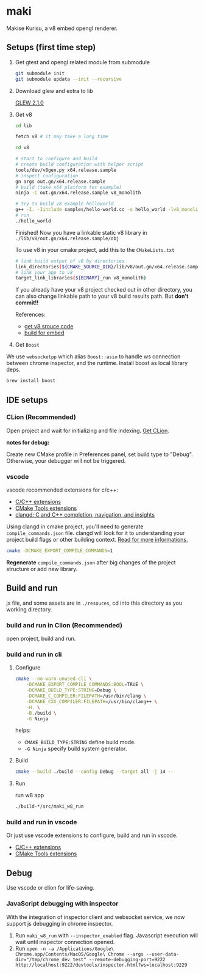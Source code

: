 # maki

Makise Kurisu, a v8 embed opengl renderer.

## Setups (first time step)

1. Get gtest and opengl related module from submodule

   ```bash
   git submodule init
   git submodule updata --init --recursive
   ```

2. Download glew and extra to lib

   [GLEW 2.1.0](https://sourceforge.net/projects/glew/files/glew/2.1.0/)

3. Get v8

   ```bash
   cd lib

   fetch v8 # it may take a long time

   cd v8

   # start to configure and build
   # create build configuration with helper script
   tools/dev/v8gen.py x64.release.sample
   # inspect configuration
   gn args out.gn/x64.release.sample
   # build (take x64 platform for example)
   ninja -C out.gn/x64.release.sample v8_monolith

   # try to build v8 example helloworld
   g++ -I. -Iinclude samples/hello-world.cc -o hello_world -lv8_monolith -Lout.gn/x64.release.sample/obj/ -pthread -std=c++14 -DV8_COMPRESS_POINTERS
   # run
   ./hello_world

   ```

   Finished! Now you have a linkable static v8 library in `./lib/v8/out.gn/x64.release.sample/obj`

   To use v8 in your cmake project, add this to the `CMakeLists.txt`

   ```bash
   # link build output of v8 by directories
   link_directories(${CMAKE_SOURCE_DIR}/lib/v8/out.gn/x64.release.sample/obj)
   # link your app to v8
   target_link_libraries(${BINARY}_run v8_monolith)
   ```

   If you already have your v8 project checked out in other directory, you can also change linkable path to your v8 build results path. But **don't commit!!**

   References:

   - [get v8 srouce code](https://v8.dev/docs/source-code)
   - [build for embed](https://v8.dev/docs/embed#advanced-guide)
   
4. Get `Boost`

We use `websocketpp` which alias `Boost::asio` to handle ws connection between chrome inspector, and the runtime. Install boost as local library deps.

```bash
brew install boost
```

## IDE setups

### CLion (Recommended)

Open project and wait for initializing and file indexing. [Get CLion](https://www.jetbrains.com/clion/).

**notes for debug:**

Create new CMake profile in Preferences panel, set build type to "Debug".
Otherwise, your debugger will not be triggered.

### vscode

vscode recommended extensions for c/c++:

- [C/C++ extensions](https://marketplace.visualstudio.com/items?itemName=ms-vscode.cpptools)
- [CMake Tools extensions](https://marketplace.visualstudio.com/items?itemName=ms-vscode.cmake-tools)
- [clangd: C and C++ completion, navigation, and insights](https://marketplace.visualstudio.com/items?itemName=llvm-vs-code-extensions.vscode-clangd)

Using clangd in cmake project, you'll need to generate `compile_commands.json` file. 
clangd will look for it to understanding your project build flags or other building context. [Read for more informations.](https://prereleases.llvm.org/8.0.0/rc3/tools/clang/tools/extra/docs/clangd/Installation.html)

```bash
cmake -DCMAKE_EXPORT_COMPILE_COMMANDS=1
```

**Regenerate** `compile_commands.json` after big changes of the project structure or add new library.

## Build and run

js file, and some assets are in `./resouces`, cd into this directory as you working directory. 

### build and run in Clion (Recommended)

open project, build and run.

### build and run in cli

1. Configure

   ```bash
   cmake --no-warn-unused-cli \
       -DCMAKE_EXPORT_COMPILE_COMMANDS:BOOL=TRUE \
       -DCMAKE_BUILD_TYPE:STRING=Debug \
       -DCMAKE_C_COMPILER:FILEPATH=/usr/bin/clang \
       -DCMAKE_CXX_COMPILER:FILEPATH=/usr/bin/clang++ \
       -H. \
       -B./build \
       -G Ninja
   ```

   helps:

   - `CMAKE_BUILD_TYPE:STRING` define build mode.
   - `-G Ninja` specify build system generator.

2. Build

   ```bash
   cmake --build ./build --config Debug --target all -j 14 --
   ```

3. Run

   run w8 app

   ```bash
   ./build-*/src/maki_w8_run
   ```

### build and run in vscode

Or just use vscode extensions to configure, build and run in vscode.

- [C/C++ extensions](https://marketplace.visualstudio.com/items?itemName=ms-vscode.cpptools)
- [CMake Tools extensions](https://marketplace.visualstudio.com/items?itemName=ms-vscode.cmake-tools)

## Debug

Use vscode or clion for life-saving.

### JavaScript debugging with inspector

With the integration of inspector client and websocket service, we now support js debugging in chrome inspector.

1. Run `maki_w8_run` with `--inspector_enabled` flag. Javascript execution will wait until inspector connection opened.
2. Run `open -n -a /Applications/Google\ Chrome.app/Contents/MacOS/Google\ Chrome --args --user-data-dir="/tmp/chrome_dev_test" --remote-debugging-port=9222 http://localhost:9222/devtools/inspector.html?ws=localhost:9229`



